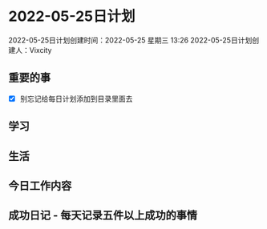 # 2022-05-25日计划

2022-05-25日计划创建时间：2022-05-25 星期三  13:26
2022-05-25日计划创建人：Vixcity

## 重要的事
- [x] 别忘记给每日计划添加到目录里面去

## 学习

## 生活

## 今日工作内容

## 成功日记 - 每天记录五件以上成功的事情